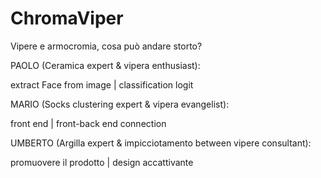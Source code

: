 # ChromaViper
Vipere e armocromia, cosa può andare storto?

PAOLO (Ceramica expert & vipera enthusiast):

extract Face from image | classification logit

MARIO (Socks clustering expert & vipera evangelist):

front end | front-back end connection


UMBERTO (Argilla expert & impicciotamento between vipere consultant):

promuovere il prodotto | design accattivante
